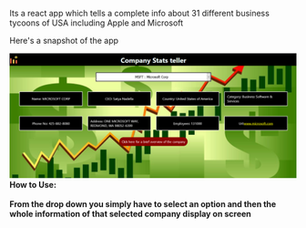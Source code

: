 Its a react app which tells a complete info about 31 different business  tycoons of USA including Apple and Microsoft 

Here's a snapshot of the app

<img src="Demo-image.png" alt="something went wrong"/>
<b>How to Use:<b><br><br/>
From the drop down you simply have to select an option and then the whole information of that selected company display on screen